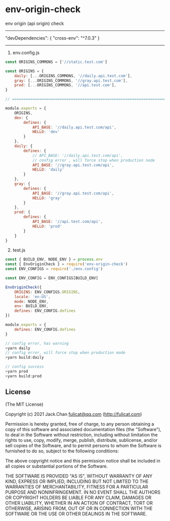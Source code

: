 # env-origin-check
env origin (api origin) check



---------

"devDependencies": {
    "cross-env": "^7.0.3"
  }

--------------------------------------





1. env.config.js

```javascript
const ORIGINS_COMMONS = ['//static.test.com']

const ORIGINS = {
	daily: [...ORIGINS_COMMONS, '//daily.api.test.com'],
	gray: [...ORIGINS_COMMONS, '//gray.api.test.com'],
	prod: [...ORIGINS_COMMONS, '//api.test.com'],
}

// ============================================================================

module.exports = {
	ORIGINS,
	dev: {
		defines: {
			API_BASE: '//daily.api.test.com/api',
			HELLO: 'dev'
		}
	},
	daily: {
		defines: {
			// API_BASE: '//daily.api.test.com/api',
			// config error , will force stop when production node
			API_BASE: '//gray.api.test.com/api',
			HELLO: 'daily'
		}
	},
	gray: {
		defines: {
			API_BASE: '//gray.api.test.com/api',
			HELLO: 'gray'
		}
	},
	prod: {
		defines: {
			API_BASE: '//api.test.com/api',
			HELLO: 'prod'
		}
	}
}
```



2. test.js

```javascript
const { BUILD_ENV, NODE_ENV } = process.env
const { EnvOriginCheck } = require('env-origin-check')
const ENV_CONFIGS = require('./env.config')

const ENV_CONFIG = ENV_CONFIGS[BUILD_ENV]

EnvOriginCheck({
    ORIGINS: ENV_CONFIGS.ORIGINS,
    locale: 'en-US',
    mode: NODE_ENV,
    env: BUILD_ENV,
    defines: ENV_CONFIG.defines
})

module.exports = {
    defines: ENV_CONFIG.defines
}
```



```javascript
// config error, has warning
>yarn daily
// config error, will force stop when production mode
>yarn build:daily

// config success 
>yarn prod
>yarn build:prod

```





## License

(The MIT License)

Copyright (c) 2021 Jack.Chan <fulicat@qq.com> (http://fulicat.com)

Permission is hereby granted, free of charge, to any person obtaining a copy
of this software and associated documentation files (the "Software"), to deal
in the Software without restriction, including without limitation the rights
to use, copy, modify, merge, publish, distribute, sublicense, and/or sell
copies of the Software, and to permit persons to whom the Software is
furnished to do so, subject to the following conditions:

The above copyright notice and this permission notice shall be included in
all copies or substantial portions of the Software.

THE SOFTWARE IS PROVIDED "AS IS", WITHOUT WARRANTY OF ANY KIND, EXPRESS OR
IMPLIED, INCLUDING BUT NOT LIMITED TO THE WARRANTIES OF MERCHANTABILITY,
FITNESS FOR A PARTICULAR PURPOSE AND NONINFRINGEMENT. IN NO EVENT SHALL THE
AUTHORS OR COPYRIGHT HOLDERS BE LIABLE FOR ANY CLAIM, DAMAGES OR OTHER
LIABILITY, WHETHER IN AN ACTION OF CONTRACT, TORT OR OTHERWISE, ARISING FROM,
OUT OF OR IN CONNECTION WITH THE SOFTWARE OR THE USE OR OTHER DEALINGS IN
THE SOFTWARE.
